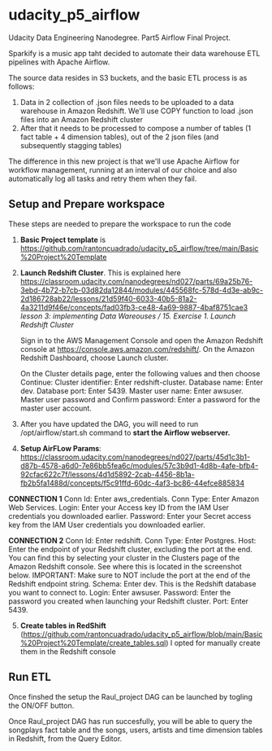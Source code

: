 # udacity_p5_airflow
Udacity Data Engineering Nanodegree. Part5 Airflow Final Project.

Sparkify is a music app taht decided to automate their data warehouse ETL pipelines with Apache Airflow.

The source data resides in S3 buckets, and the basic ETL process is as follows:

1. Data in 2 collection of .json files needs to be uploaded to a data warehouse in Amazon Redshift. We'll use COPY function to load .json files into an Amazon Redshift cluster
2. After that it needs to be processed to compose a number of tables (1 fact table + 4 dimension tables), out of the 2 json files (and subsequently stagging tables)

The difference in this new project is that we'll use Apache Airflow for workflow management, running at an interval of our choice and also automatically log all tasks and retry them when they fail.

## Setup and Prepare workspace

These steps are needed to prepare the workspace to run the code

1. __Basic Project template__ is https://github.com/rantoncuadrado/udacity_p5_airflow/tree/main/Basic%20Project%20Template
2. __Launch Redshift Cluster__. This is explained here https://classroom.udacity.com/nanodegrees/nd027/parts/69a25b76-3ebd-4b72-b7cb-03d82da12844/modules/445568fc-578d-4d3e-ab9c-2d186728ab22/lessons/21d59f40-6033-40b5-81a2-4a3211d9f46e/concepts/fad03fb3-ce48-4a69-9887-4baf8751cae3 _lesson 3: implementing Data Wareouses / 15. Exercise 1. Launch Redshift Cluster_

    Sign in to the AWS Management Console and open the Amazon Redshift console at https://console.aws.amazon.com/redshift/.
    On the Amazon Redshift Dashboard, choose Launch cluster.

    On the Cluster details page, enter the following values and then choose Continue:
        Cluster identifier: Enter redshift-cluster.
        Database name: Enter dev.
        Database port: Enter 5439.
        Master user name: Enter awsuser.
        Master user password and Confirm password: Enter a password for the master user account.



4. After you have updated the DAG, you will need to run /opt/airflow/start.sh command to __start the Airflow webserver.__ 
5. __Setup AirFLow Params__: https://classroom.udacity.com/nanodegrees/nd027/parts/45d1c3b1-d87b-4578-a6d0-7e86bb5fea6c/modules/57c3b9d1-4d8b-4afe-bfb4-92cfac622c7f/lessons/4d1d5892-2cab-4456-8b1a-fb2b5fa1488d/concepts/f5c91ffd-60dc-4af3-bc86-44efce885834 

__CONNECTION 1__
Conn Id: Enter aws_credentials.
Conn Type: Enter Amazon Web Services.
Login: Enter your Access key ID from the IAM User credentials you downloaded earlier.
Password: Enter your Secret access key from the IAM User credentials you downloaded earlier.

__CONNECTION 2__
Conn Id: Enter redshift.
Conn Type: Enter Postgres.
Host: Enter the endpoint of your Redshift cluster, excluding the port at the end. You can find this by selecting your cluster in the Clusters page of the Amazon Redshift console. See where this is located in the screenshot below. IMPORTANT: Make sure to NOT include the port at the end of the Redshift endpoint string.
Schema: Enter dev. This is the Redshift database you want to connect to.
Login: Enter awsuser.
Password: Enter the password you created when launching your Redshift cluster.
Port: Enter 5439.

5. __Create tables in RedShift__ (https://github.com/rantoncuadrado/udacity_p5_airflow/blob/main/Basic%20Project%20Template/create_tables.sql)
I opted for manually create them in the Redshift console

## Run ETL

Once finshed the setup the Raul_project DAG can be launched by togling the ON/OFF button. 

Once Raul_project DAG has run succesfully, you will be able to query the songplays fact table and the songs, users, artists and time dimension tables in Redshift, from the Query Editor.

